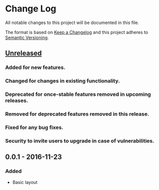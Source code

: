 # Change Log
All notable changes to this project will be documented in this file.

The format is based on [Keep a Changelog](http://keepachangelog.com/) 
and this project adheres to [Semantic Versioning](http://semver.org/).

## [Unreleased]
### Added for new features.
### Changed for changes in existing functionality.
### Deprecated for once-stable features removed in upcoming releases.
### Removed for deprecated features removed in this release.
### Fixed for any bug fixes.
### Security to invite users to upgrade in case of vulnerabilities.

## 0.0.1 - 2016-11-23
### Added
- Basic layout

[Unreleased]: https://github.com/kaddopur/chaojuhuang_persional/compare/v0.0.1...HEAD
